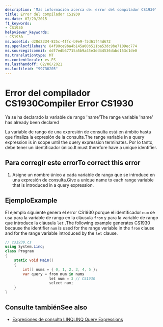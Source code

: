 ```yaml
---
description: 'Más información acerca de: error del compilador CS1930'
title: Error del compilador CS1930
ms.date: 07/20/2015
f1_keywords:
- CS1930
helpviewer_keywords:
- CS1930
ms.assetid: d28d2334-825c-4ffc-b9e9-f5d61f44d672
ms.openlocfilehash: 84f90ce9ba4b145a00b511ba53dc9be7109ec774
ms.sourcegitcommit: ddf7edb67715a5b9a45e3dd44536dabc153c1de0
ms.translationtype: MT
ms.contentlocale: es-ES
ms.lasthandoff: 02/06/2021
ms.locfileid: "99730205"
---
```

# <a name="compiler-error-cs1930"></a><span data-ttu-id="95c56-103">Error del compilador CS1930</span><span class="sxs-lookup"><span data-stu-id="95c56-103">Compiler Error CS1930</span></span>

<span data-ttu-id="95c56-104">Ya se ha declarado la variable de rango 'name'</span><span class="sxs-lookup"><span data-stu-id="95c56-104">The range variable 'name' has already been declared</span></span>  
  
 <span data-ttu-id="95c56-105">La variable de rango de una expresión de consulta está en ámbito hasta que finaliza la expresión de la consulta.</span><span class="sxs-lookup"><span data-stu-id="95c56-105">The range variable in a query expression is in scope until the query expression terminates.</span></span> <span data-ttu-id="95c56-106">Por lo tanto, debe tener un identificador único.</span><span class="sxs-lookup"><span data-stu-id="95c56-106">It must therefore have a unique identifier.</span></span>  
  
## <a name="to-correct-this-error"></a><span data-ttu-id="95c56-107">Para corregir este error</span><span class="sxs-lookup"><span data-stu-id="95c56-107">To correct this error</span></span>  
  
1. <span data-ttu-id="95c56-108">Asigne un nombre único a cada variable de rango que se introduce en una expresión de consulta.</span><span class="sxs-lookup"><span data-stu-id="95c56-108">Give a unique name to each range variable that is introduced in a query expression.</span></span>  
  
## <a name="example"></a><span data-ttu-id="95c56-109">Ejemplo</span><span class="sxs-lookup"><span data-stu-id="95c56-109">Example</span></span>  

 <span data-ttu-id="95c56-110">El ejemplo siguiente genera el error CS1930 porque el identificador `num` se usa para la variable de rango en la cláusula `from` y para la variable de rango que introduce la cláusula `let` .</span><span class="sxs-lookup"><span data-stu-id="95c56-110">The following example generates CS1930 because the identifier `num` is used for the range variable in the `from` clause and for the range variable introduced by the `let` clause.</span></span>  
  
```csharp  
// cs1930.cs  
using System.Linq;  
class Program  
{  
    static void Main()  
    {  
        int[] nums = { 0, 1, 2, 3, 4, 5 };  
        var query = from num in nums  
                    let num = 3 // CS1930  
                    select num;
    }  
}  
```  
  
## <a name="see-also"></a><span data-ttu-id="95c56-111">Consulte también</span><span class="sxs-lookup"><span data-stu-id="95c56-111">See also</span></span>

- [<span data-ttu-id="95c56-112">Expresiones de consulta LINQ</span><span class="sxs-lookup"><span data-stu-id="95c56-112">LINQ Query Expressions</span></span>](../linq/index.md)
